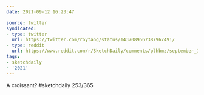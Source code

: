 ```yaml
---
date: 2021-09-12 16:23:47

source: twitter
syndicated:
- type: twitter
  url: https://twitter.com/roytang/status/1437089567387967491/
- type: reddit
  url: https://www.reddit.com/r/SketchDaily/comments/plhbmz/september_10th_free_draw_friday/hckv40l/
tags:
- sketchdaily
- '2021'
---
```


A croissant? #sketchdaily 253/365 

